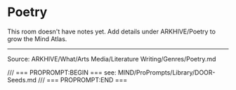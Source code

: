 # Poetry

This room doesn't have notes yet. Add details under ARKHIVE/Poetry to grow the Mind Atlas.

---
Source: ARKHIVE/What/Arts Media/Literature Writing/Genres/Poetry.md

/// === PROPROMPT:BEGIN ===
see: MIND/ProPrompts/Library/DOOR-Seeds.md
/// === PROPROMPT:END ===
